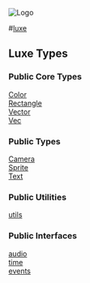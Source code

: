 
![Logo](http://underscorediscovery.com/sven/images/logo.png)

#[luxe](../index.html)
## Luxe Types

### Public Core Types

[Color](luxe.Color.html)   
[Rectangle](luxe.Rectangle.html)   
[Vector](luxe.Vector.html)   
[Vec](luxe.Vector.html)   

### Public Types

[Camera](luxe.Camera.html)   
[Sprite](luxe.Sprite.html)   
[Text](luxe.Text.html)   

### Public Utilities

[utils](luxe.utils.html)   

### Public Interfaces

[audio](luxe.audio.html)   
[time](luxe.time.html)   
[events](luxe.events.html)   


&nbsp;
&nbsp;
&nbsp;

